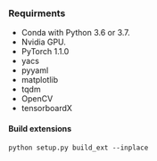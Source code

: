 
### Requirments
* Conda with Python 3.6 or 3.7.
* Nvidia GPU.
* PyTorch 1.1.0 
* yacs
* pyyaml
* matplotlib
* tqdm
* OpenCV
* tensorboardX

#### Build extensions
```
python setup.py build_ext --inplace
```



